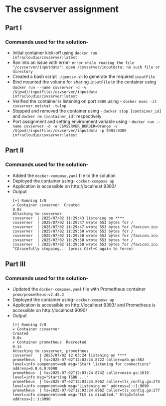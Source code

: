 # The csvserver assignment

## Part I

### Commands used for the solution-
- Initial container kick-off using `docker run infracloudio/csvserver:latest`
- Ran into an issue with error- `error while reading the file "/csvserver/inputdata": open /csvserver/inputdata: no such file or directory`
- Created a bash script `./gencsv.sh` to generate the required `inputFile`
- Bind mounted the volume for sharing `inputFile` to the container using `docker run --name csvserver -d -v /$(pwd)/inputFile:/csvserver/inputdata infracloudio/csvserver:latest`
- Verified the container is listening on port `9300` using - `docker exec -it csvserver netstat -tulnp`
- Stopped and removed the container using - `docker stop [container_id]` and `docker rm [container_id]` respectively
- Port assignment and setting environment variable using -  `docker run --name csvserver -d -e CSVSERVER_BORDER=Orange -v /$(pwd)/inputFile:/csvserver/inputdata -p 9393:9300 infracloudio/csvserver:latest`


## Part II
### Commands used for the solution-
- Added the `docker-compose.yaml` file to the solution
- Deployed the container using- `docker-compose up`
- Application is accessible on http://localhost:9393/
- Output
    ```
    [+] Running 1/0
    ✔ Container csvserver  Created                                                                                                                                                                      0.0s
    Attaching to csvserver
    csvserver  | 2025/07/02 11:29:43 listening on ****
    csvserver  | 2025/07/02 11:29:47 wrote 553 bytes for /
    csvserver  | 2025/07/02 11:29:47 wrote 553 bytes for /favicon.ico
    csvserver  | 2025/07/02 11:29:50 wrote 553 bytes for /
    csvserver  | 2025/07/02 11:29:50 wrote 553 bytes for /favicon.ico
    csvserver  | 2025/07/02 11:29:50 wrote 553 bytes for /
    csvserver  | 2025/07/02 11:29:50 wrote 553 bytes for /favicon.ico
    ^CGracefully stopping... (press Ctrl+C again to force)
    ```


## Part III
### Commands used for the solution-
- Updated the `docker-compose.yaml` file with Prometheus container `prom/prometheus:v2.45.2`
- Deployed the container using- `docker-compose up`
- Application is accessible on http://localhost:9393/ and Prometheus is accessible on http://localhost:9090/
- Output
    ```
    [+] Running 2/0
    ✔ Container csvserver
    Created                                                                                                                                                                     0.0s
    ✔ Container prometheus  Recreated                                                                                                                                                                   0.1s
    Attaching to csvserver, prometheus
    csvserver   | 2025/07/02 12:03:24 listening on ****
    prometheus  | ts=2025-07-02T12:03:24.872Z caller=web.go:562 level=info component=web msg="Start listening for connections" address=0.0.0.0:9090
    prometheus  | ts=2025-07-02T12:03:24.874Z caller=main.go:1019 level=info msg="Starting TSDB ..."
    prometheus  | ts=2025-07-02T12:03:24.896Z caller=tls_config.go:274 level=info component=web msg="Listening on" address=[::]:9090
    prometheus  | ts=2025-07-02T12:03:24.896Z caller=tls_config.go:277 level=info component=web msg="TLS is disabled." http2=false address=[::]:9090

    ```
